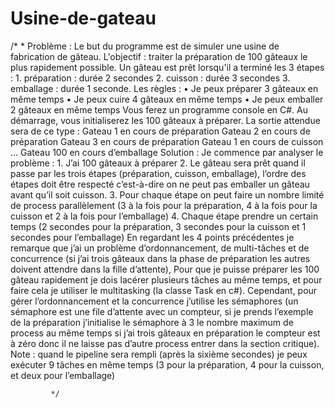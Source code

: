 # Usine-de-gateau
/*
             * Problème :
               Le but du programme est de simuler une usine de fabrication de gâteau.
                L'objectif : traiter la préparation de 100 gâteaux le plus rapidement possible. 
               Un gâteau est prêt lorsqu'il a terminé les 3 étapes : 
               1. préparation : durée 2 secondes 
               2. cuisson : durée 3 secondes 
               3. emballage : durée 1 seconde. 
               Les règles :
                • Je peux préparer 3 gâteaux en même temps
                • Je peux cuire 4 gâteaux en même temps 
               • Je peux emballer 2 gâteaux en même temps Vous ferez un programme console en C#.
                Au démarrage, vous initialiserez les 100 gâteaux à préparer.
                La sortie attendue sera de ce type : 
               Gateau 1 en cours de préparation 
               Gateau 2 en cours de préparation 
               Gateau 3 en cours de préparation 
               Gateau 1 en cours de cuisson … 
               Gateau 100 en cours d’emballage
Solution :
                     Je commence par analyser le problème :
                     1.	J’ai 100 gâteaux à préparer
                     2.	Le gâteau sera prêt quand il passe par les trois étapes (préparation, cuisson, emballage), l’ordre des étapes doit être respecté c’est-à-dire on ne peut pas emballer un gâteau avant qu’il soit cuisson. 
                     3.	Pour chaque étape on peut faire un nombre limité de process parallèlement (3 à la fois pour la préparation, 4 à la fois pour la cuisson et 2 à la fois pour l’emballage)
                     4.	Chaque étape prendre un certain temps (2 secondes pour la préparation, 3 secondes pour la cuisson et 1 secondes pour l’emballage)
                     En regardant les 4 points précédentes je remarque que j’ai un problème d’ordonnancement, de multi-tâches et de concurrence (si j’ai trois gâteaux dans la phase de préparation les autres doivent attendre dans la fille d’attente), Pour que je puisse préparer les 100 gâteau rapidement je dois lacérer plusieurs tâches au même temps, et pour faire cela je utiliser le multitasking (la classe Task en c#). Cependant, pour gérer l’ordonnancement et la concurrence j’utilise les sémaphores (un sémaphore est une file d’attente avec un compteur, si je prends l’exemple de la préparation j’initialise le sémaphore à 3 le nombre maximum de process au même temps si j’ai trois gâteaux en préparation le compteur est à zéro donc il ne laisse pas d’autre process entrer dans la section critique). 
                     Note : quand le pipeline sera rempli (après la sixième secondes) je peux exécuter 9 tâches en même temps (3 pour la préparation, 4 pour la cuisson, et deux pour l’emballage) 

             */
